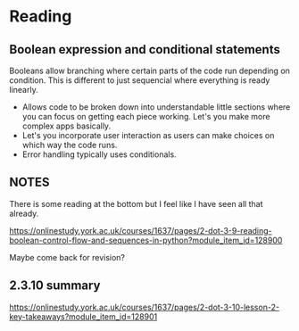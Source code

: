# Reading

## Boolean expression and conditional statements

Booleans allow branching where certain parts of the code run depending on condition. This is different to just sequencial where everything is ready linearly.

- Allows code to be broken down into understandable little sections where you can focus on getting each piece working. Let's you make more complex apps basically.
- Let's you incorporate user interaction as users can make choices on which way the code runs.
- Error handling typically uses conditionals.

## NOTES

There is some reading at the bottom but I feel like I have seen all that already.

https://onlinestudy.york.ac.uk/courses/1637/pages/2-dot-3-9-reading-boolean-control-flow-and-sequences-in-python?module_item_id=128900

Maybe come back for revision?

## 2.3.10 summary

https://onlinestudy.york.ac.uk/courses/1637/pages/2-dot-3-10-lesson-2-key-takeaways?module_item_id=128901